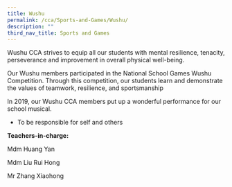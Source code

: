 ```yaml
---
title: Wushu
permalink: /cca/Sports-and-Games/Wushu/
description: ""
third_nav_title: Sports and Games
---
```

Wushu CCA strives to equip all our students with mental resilience, tenacity, perseverance and improvement in overall physical well-being.

  

Our Wushu members participated in the National School Games Wushu Competition. Through this competition, our students learn and demonstrate the values of teamwork, resilience, and sportsmanship

  

In 2019, our Wushu CCA members put up a wonderful performance for our school musical.

*   To be responsible for self and others

  

**Teachers-in-charge:**

Mdm Huang Yan  

Mdm Liu Rui Hong

Mr Zhang Xiaohong